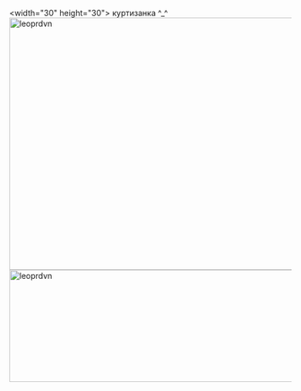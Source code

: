 <width="30" height="30"> куртизанка ^_^ 
<img width="2700" height="450" alt="leoprdvn" src="https://i.pinimg.com/736x/af/ce/21/afce2189b345f61d0e289cf002f9981f.jpg" />
<img width="2700" height="200" alt="leoprdvn" src="https://i.pinimg.com/originals/3f/40/42/3f40423957d94237dc3fa2cd9cc681fc.gif" />
